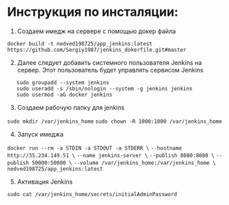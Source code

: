 # Инструкция по инсталяции:

1. Cоздаем имедж на сервере с помощью докер файла

```docker build -t nedved198725/app_jenkins:latest https://github.com/Sergiy1987/jenkins_dokerfile.git#master```

2. Далее следует добавить системного пользователя Jenkins на сервер. Этот пользователь будет управлять сервисом Jenkins

```
   sudo groupadd --system jenkins
   sudo useradd -s /sbin/nologin --system -g jenkins jenkins
   sudo usermod -aG docker jenkins
```

3. Создаем рабочую папку для jenkins

```sudo mkdir /var/jenkins_home```
```sudo chown -R 1000:1000 /var/jenkins_home```

4. Запуск имеджа

```docker run --rm -a STDIN -a STDOUT -a STDERR \```
          ```--hostname http://35.234.149.51 \```
          ```--name jenkins-server \```
          ```--publish 8080:8080 \```
          ```--publish 50000:50000 \```
          ```--volume /var/jenkins_home:/var/jenkins_home \```
          ```nedved198725/app_jenkins:latest```

5. Активация Jenkins

```sudo cat /var/jenkins_home/secrets/initialAdminPassword```
